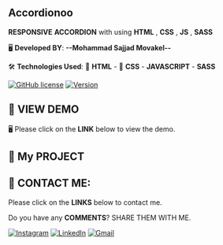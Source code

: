 ## Accordionoo

**RESPONSIVE** **ACCORDION** with using **HTML** , **CSS** , **JS** , **SASS**



🖥️ **Developed BY**: ****--Mohammad Sajjad Movakel--****

🛠️ **Technologies Used**: 📄 **HTML** - 🎨 **CSS** - **JAVASCRIPT** - **SASS**


[![GitHub license](https://img.shields.io/badge/License-MIT-blue.svg)](https://opensource.org/licenses/MIT)
[![Version](https://img.shields.io/badge/Version-1.0.0-brightgreen)]()

## 👀 VIEW DEMO
🖥️ Please click on the **LINK** below to view the demo.





## 🚀 My PROJECT



## 📧 CONTACT ME:
Please click on the **LINKS** below to contact me.

Do you have any **COMMENTS**? SHARE THEM WITH ME.

[![**Instagram**](https://img.shields.io/badge/Instagram-E4405F?style=for-the-badge&logo=instagram&logoColor=white)](https://instagram.com/Movakelize.Dev)
[![**LinkedIn**](https://img.shields.io/badge/LinkedIn-0077B5?style=for-the-badge&logo=linkedin&logoColor=white)](https://linkedin.com/in/sajjadmovakel)
[![**Gmail**](https://img.shields.io/badge/Gmail-D14836?style=for-the-badge&logo=gmail&logoColor=white)](mailto:S.Movakel@gmail.com)
